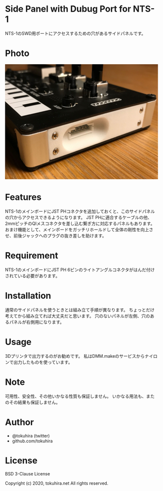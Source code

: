 # Side Panel with Dubug Port for NTS-1

NTS-1のSWD用ポートにアクセスするための穴があるサイドパネルです。

# Photo

![このサイドパネルを使っているところ](UsingSidePanelWithDebugPort.jpg "snapshot")

# Features

NTS-1のメインボードにJST PHコネクタを追加しておくと、このサイドパネルの穴からアクセスできるようになります。
JST PHに適合するケーブルの他、2mmピッチのQIメスコネクタを差し込む繋ぎ方に対応するパネルもあります。
おまけ機能として、メインボードをガッチリホールドして全体の剛性を向上させ、前後ジャックへのプラグの抜き差しを助けます。

# Requirement

NTS-1のメインボードにJST PH 6ピンのライトアングルコネクタがはんだ付けされている必要があります。

# Installation

通常のサイドパネルを使うときとは組み立て手順が異なります。
ちょっとだけ考えてから組み立てれば大丈夫だと思います。
穴のないパネルが左側、穴のあるパネルが右側用になります。

# Usage

3Dプリンタで出力するのがお勧めです。
私はDMM.makeのサービスからナイロンで出力したものを使っています。

# Note

可用性、安全性、その他いかなる性質も保証しません。
いかなる用法も、またのその結果も保証しません。

# Author

* @tokuhira (twitter)
* github.com/tokuhira

# License

BSD 3-Clause License

Copyright (c) 2020, tokuhira.net
All rights reserved.

